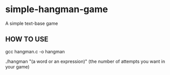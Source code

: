 # simple-hangman-game
A simple text-base game

## **HOW TO USE**
gcc hangman.c -o hangman

./hangman "(a word or an expression)" (the number of attempts you want in your game)
